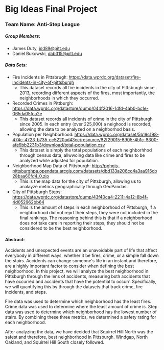 # Big Ideas Final Project
### Team Name: Anti-Step League
##### Group Members: 
* James Duty, jdd89@pitt.edu
* Daniel Bukowski, dab315@pitt.edu
##### Data Sets:
* Fire Incidents in Pittsbrugh: https://data.wprdc.org/dataset/fire-incidents-in-city-of-pittsburgh
  * This dataset records all fire incidents in the city of Pittsburgh since 2013, recording different aspects of the fires, most importantly, the neighborhoods in which they occurred.
* Recorded Crimes in Pittburgh: https://data.wprdc.org/datastore/dump/044f2016-1dfd-4ab0-bc1e-065da05fca2e
  * This dataset records all incidents of crime in the city of Pittsburgh since 2005. In each entry (over 225,000) a neighood is recorded, allowing the data to be analyzed on a neighborhod basis.
* Population per Neighborhood: https://data.wprdc.org/dataset/5b18c198-474c-4723-b735-cc5220ad43cc/resource/82f29015-6905-4b1c-8300-afe9bb2231b3/download/total-population.csv
  * This dataset is simply the total populations of each neighborhhod through census data, allwwoing data like crime and fires to be analyzed while adjusted for population.
* Neighborhood Map Data of Pittsburgh: http://pghgis-pittsburghpa.opendata.arcgis.com/datasets/dbd133a206cc4a3aa915cb28baa60fd4_0.zip
  * This is the map data for the city of Pittsburgh, allowing us to analayze metrics geographically through GeoPandas.
* City of Pittsburgh Steps: https://data.wprdc.org/datastore/dump/43f40ca4-2211-4a12-8b4f-4d052662bb64
  * This is the amount of steps in each neighborhood of Pittsburgh, if a neighborhood did not reprt their steps, they were not included in the final rankings. The reasoning behind this is that if a neighborhood does not take care in reporting their steps, they should not be considered to be the best neighborhood.

#### Abstract:
Accidents and unexpected events are an unavoidable part of life that affect everybody in different ways, whether it be fires, crime, or a simple fall down the stairs. Accidents can change someone's life in an instant and therefore, are a highly important factor to consider when defining the best neighborhood. In this project, we will analyze the best neighborhood in Pittsburgh through the lens of accidents, measuring both accidents that have occurred and accidents that have the potential to occurr. Specifically, we will quantifying this by through the datasets that track crime, fire incidents, and steps.

Fire data was used to determine which neighborhood has the least fires. Crime data was used to determine where the least amount of crime is. Step data was used to determine which neighborhood has the lowest number of stairs. By combining these three metrics, we determined a safety rating for each neighborhood.

After analyzing the data, we have decided that Squirrel Hill North was the safest and therefore, best neighborhood in Pittsburgh. Windgap, North Oakland, and Squirrel Hill South closely followed.
